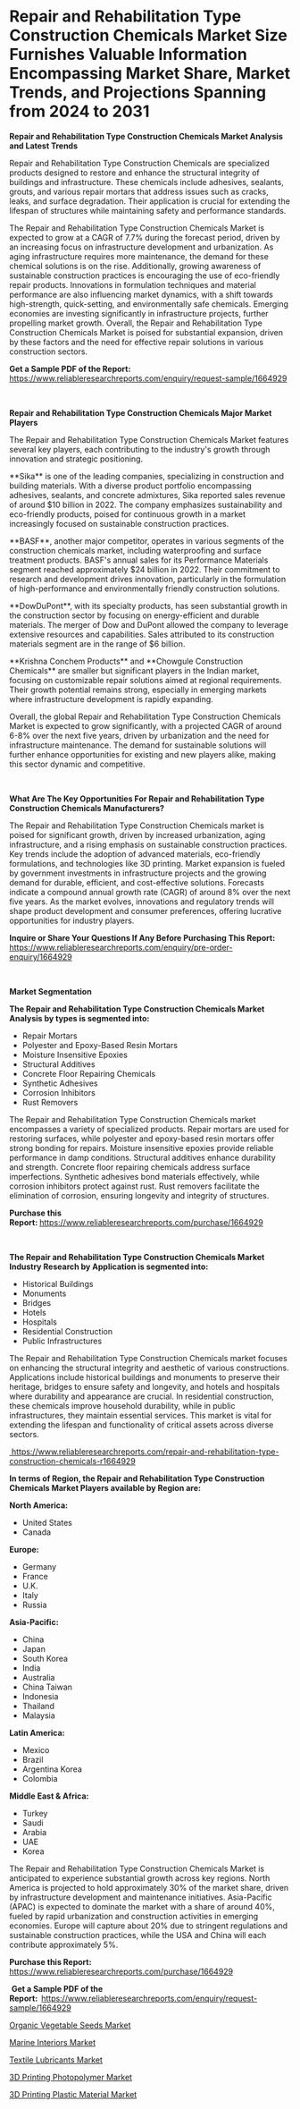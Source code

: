 <p><h1>Repair and Rehabilitation Type Construction Chemicals Market Size Furnishes Valuable Information Encompassing Market Share, Market Trends, and Projections Spanning from 2024 to 2031</h1></p><p><strong>Repair and Rehabilitation Type Construction Chemicals Market Analysis and Latest Trends</strong></p>
<p><p>Repair and Rehabilitation Type Construction Chemicals are specialized products designed to restore and enhance the structural integrity of buildings and infrastructure. These chemicals include adhesives, sealants, grouts, and various repair mortars that address issues such as cracks, leaks, and surface degradation. Their application is crucial for extending the lifespan of structures while maintaining safety and performance standards.</p><p>The Repair and Rehabilitation Type Construction Chemicals Market is expected to grow at a CAGR of 7.7% during the forecast period, driven by an increasing focus on infrastructure development and urbanization. As aging infrastructure requires more maintenance, the demand for these chemical solutions is on the rise. Additionally, growing awareness of sustainable construction practices is encouraging the use of eco-friendly repair products. Innovations in formulation techniques and material performance are also influencing market dynamics, with a shift towards high-strength, quick-setting, and environmentally safe chemicals. Emerging economies are investing significantly in infrastructure projects, further propelling market growth. Overall, the Repair and Rehabilitation Type Construction Chemicals Market is poised for substantial expansion, driven by these factors and the need for effective repair solutions in various construction sectors.</p></p>
<p><strong>Get a Sample PDF of the Report:&nbsp;</strong> <a href="https://www.reliableresearchreports.com/enquiry/request-sample/1664929?utm_campaign=38&utm_medium=2&utm_source=Github&utm_content=ia&utm_term=10122024&utm_id=repair-and-rehabilitation-type-construction-chemicals">https://www.reliableresearchreports.com/enquiry/request-sample/1664929</a></p>
<p>&nbsp;</p>
<p><strong>Repair and Rehabilitation Type Construction Chemicals Major Market Players</strong></p>
<p><p>The Repair and Rehabilitation Type Construction Chemicals Market features several key players, each contributing to the industry's growth through innovation and strategic positioning. </p><p>**Sika** is one of the leading companies, specializing in construction and building materials. With a diverse product portfolio encompassing adhesives, sealants, and concrete admixtures, Sika reported sales revenue of around $10 billion in 2022. The company emphasizes sustainability and eco-friendly products, poised for continuous growth in a market increasingly focused on sustainable construction practices.</p><p>**BASF**, another major competitor, operates in various segments of the construction chemicals market, including waterproofing and surface treatment products. BASF's annual sales for its Performance Materials segment reached approximately $24 billion in 2022. Their commitment to research and development drives innovation, particularly in the formulation of high-performance and environmentally friendly construction solutions.</p><p>**DowDuPont**, with its specialty products, has seen substantial growth in the construction sector by focusing on energy-efficient and durable materials. The merger of Dow and DuPont allowed the company to leverage extensive resources and capabilities. Sales attributed to its construction materials segment are in the range of $6 billion.</p><p>**Krishna Conchem Products** and **Chowgule Construction Chemicals** are smaller but significant players in the Indian market, focusing on customizable repair solutions aimed at regional requirements. Their growth potential remains strong, especially in emerging markets where infrastructure development is rapidly expanding.</p><p>Overall, the global Repair and Rehabilitation Type Construction Chemicals Market is expected to grow significantly, with a projected CAGR of around 6-8% over the next five years, driven by urbanization and the need for infrastructure maintenance. The demand for sustainable solutions will further enhance opportunities for existing and new players alike, making this sector dynamic and competitive.</p></p>
<p>&nbsp;</p>
<p><strong>What Are The Key Opportunities For Repair and Rehabilitation Type Construction Chemicals Manufacturers?</strong></p>
<p><p>The Repair and Rehabilitation Type Construction Chemicals market is poised for significant growth, driven by increased urbanization, aging infrastructure, and a rising emphasis on sustainable construction practices. Key trends include the adoption of advanced materials, eco-friendly formulations, and technologies like 3D printing. Market expansion is fueled by government investments in infrastructure projects and the growing demand for durable, efficient, and cost-effective solutions. Forecasts indicate a compound annual growth rate (CAGR) of around 8% over the next five years. As the market evolves, innovations and regulatory trends will shape product development and consumer preferences, offering lucrative opportunities for industry players.</p></p>
<p><strong>Inquire or Share Your Questions If Any Before Purchasing This Report:</strong> <a href="https://www.reliableresearchreports.com/enquiry/pre-order-enquiry/1664929?utm_campaign=38&utm_medium=2&utm_source=Github&utm_content=ia&utm_term=10122024&utm_id=repair-and-rehabilitation-type-construction-chemicals">https://www.reliableresearchreports.com/enquiry/pre-order-enquiry/1664929</a></p>
<p>&nbsp;</p>
<p><strong>Market Segmentation</strong></p>
<p><strong>The Repair and Rehabilitation Type Construction Chemicals Market Analysis by types is segmented into:</strong></p>
<p><ul><li>Repair Mortars</li><li>Polyester and Epoxy-Based Resin Mortars</li><li>Moisture Insensitive Epoxies</li><li>Structural Additives</li><li>Concrete Floor Repairing Chemicals</li><li>Synthetic Adhesives</li><li>Corrosion Inhibitors</li><li>Rust Removers</li></ul></p>
<p><p>The Repair and Rehabilitation Type Construction Chemicals market encompasses a variety of specialized products. Repair mortars are used for restoring surfaces, while polyester and epoxy-based resin mortars offer strong bonding for repairs. Moisture insensitive epoxies provide reliable performance in damp conditions. Structural additives enhance durability and strength. Concrete floor repairing chemicals address surface imperfections. Synthetic adhesives bond materials effectively, while corrosion inhibitors protect against rust. Rust removers facilitate the elimination of corrosion, ensuring longevity and integrity of structures.</p></p>
<p><strong>Purchase this Report:&nbsp;</strong><a href="https://www.reliableresearchreports.com/purchase/1664929?utm_campaign=38&utm_medium=2&utm_source=Github&utm_content=ia&utm_term=10122024&utm_id=repair-and-rehabilitation-type-construction-chemicals">https://www.reliableresearchreports.com/purchase/1664929</a></p>
<p>&nbsp;</p>
<p><strong>The Repair and Rehabilitation Type Construction Chemicals Market Industry Research by Application is segmented into:</strong></p>
<p><ul><li>Historical Buildings</li><li>Monuments</li><li>Bridges</li><li>Hotels</li><li>Hospitals</li><li>Residential Construction</li><li>Public Infrastructures</li></ul></p>
<p><p>The Repair and Rehabilitation Type Construction Chemicals market focuses on enhancing the structural integrity and aesthetic of various constructions. Applications include historical buildings and monuments to preserve their heritage, bridges to ensure safety and longevity, and hotels and hospitals where durability and appearance are crucial. In residential construction, these chemicals improve household durability, while in public infrastructures, they maintain essential services. This market is vital for extending the lifespan and functionality of critical assets across diverse sectors.</p></p>
<p><a href="https://www.reliableresearchreports.com/repair-and-rehabilitation-type-construction-chemicals-r1664929?utm_campaign=38&utm_medium=2&utm_source=Github&utm_content=ia&utm_term=10122024&utm_id=repair-and-rehabilitation-type-construction-chemicals">&nbsp;https://www.reliableresearchreports.com/repair-and-rehabilitation-type-construction-chemicals-r1664929</a></p>
<p><strong>In terms of Region, the Repair and Rehabilitation Type Construction Chemicals Market Players available by Region are:</strong></p>
<p>
    <p> <strong> North America: </strong>
        <ul>
            <li>United States</li>
            <li>Canada</li>
        </ul>
        </p> 
    <p> <strong> Europe: </strong>
        <ul>
            <li>Germany</li>
            <li>France</li>
            <li>U.K.</li>
            <li>Italy</li>
            <li>Russia</li>
        </ul>
        </p> 
    <p> <strong> Asia-Pacific: </strong>
        <ul>
            <li>China</li>
            <li>Japan</li>
            <li>South Korea</li>
            <li>India</li>
            <li>Australia</li>
            <li>China Taiwan</li>
            <li>Indonesia</li>
            <li>Thailand</li>
            <li>Malaysia</li>
        </ul>
        </p> 
    <p> <strong> Latin America: </strong>
        <ul>
            <li>Mexico</li>
            <li>Brazil</li>
            <li>Argentina Korea</li>
            <li>Colombia</li>
        </ul>
        </p> 
    <p> <strong> Middle East & Africa: </strong>
        <ul>
            <li>Turkey</li>
            <li>Saudi</li>
            <li>Arabia</li>
            <li>UAE</li>
            <li>Korea</li>
        </ul>
    </p>
    </p>
<p><p>The Repair and Rehabilitation Type Construction Chemicals Market is anticipated to experience substantial growth across key regions. North America is projected to hold approximately 30% of the market share, driven by infrastructure development and maintenance initiatives. Asia-Pacific (APAC) is expected to dominate the market with a share of around 40%, fueled by rapid urbanization and construction activities in emerging economies. Europe will capture about 20% due to stringent regulations and sustainable construction practices, while the USA and China will each contribute approximately 5%.</p></p>
<p><strong>Purchase this Report: </strong><a href="https://www.reliableresearchreports.com/purchase/1664929?utm_campaign=38&utm_medium=2&utm_source=Github&utm_content=ia&utm_term=10122024&utm_id=repair-and-rehabilitation-type-construction-chemicals">https://www.reliableresearchreports.com/purchase/1664929</a></p>
<p>&nbsp;<strong>Get a Sample PDF of the Report:&nbsp;&nbsp;</strong><a href="https://www.reliableresearchreports.com/enquiry/request-sample/1664929?utm_campaign=38&utm_medium=2&utm_source=Github&utm_content=ia&utm_term=10122024&utm_id=repair-and-rehabilitation-type-construction-chemicals">https://www.reliableresearchreports.com/enquiry/request-sample/1664929</a></p>
<p><strong></strong></p>
<p><p><a href="https://www.linkedin.com/pulse/understanding-organic-vegetable-seeds-market-comprehensive-d8eje?utm_campaign=38&utm_medium=2&utm_source=Github&utm_content=ia&utm_term=10122024&utm_id=repair-and-rehabilitation-type-construction-chemicals">Organic Vegetable Seeds Market</a></p><p><a href="https://www.linkedin.com/pulse/marine-interiors-industry-report-revenue-forecast-market-kpdte?utm_campaign=38&utm_medium=2&utm_source=Github&utm_content=ia&utm_term=10122024&utm_id=repair-and-rehabilitation-type-construction-chemicals">Marine Interiors Market</a></p><p><a href="https://www.linkedin.com/pulse/navigating-competitive-landscape-textile-lubricants-industry-3q8cf?utm_campaign=38&utm_medium=2&utm_source=Github&utm_content=ia&utm_term=10122024&utm_id=repair-and-rehabilitation-type-construction-chemicals">Textile Lubricants Market</a></p><p><a href="https://www.linkedin.com/pulse/market-trends-report-analyzing-3d-printing-photopolymer-markets-snr5c?utm_campaign=38&utm_medium=2&utm_source=Github&utm_content=ia&utm_term=10122024&utm_id=repair-and-rehabilitation-type-construction-chemicals">3D Printing Photopolymer Market</a></p><p><a href="https://www.linkedin.com/pulse/3d-printing-plastic-material-industry-sector-market-dynamics-future-dscwc?utm_campaign=38&utm_medium=2&utm_source=Github&utm_content=ia&utm_term=10122024&utm_id=repair-and-rehabilitation-type-construction-chemicals">3D Printing Plastic Material Market</a></p></p>